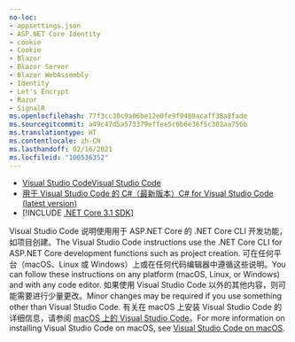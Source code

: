 ```yaml
---
no-loc:
- appsettings.json
- ASP.NET Core Identity
- cookie
- Cookie
- Blazor
- Blazor Server
- Blazor WebAssembly
- Identity
- Let's Encrypt
- Razor
- SignalR
ms.openlocfilehash: 77f3cc30c9a06be12e0fe9f9489acaff38a8fade
ms.sourcegitcommit: a49c47d5a573379effee5c6b6e36f5c302aa756b
ms.translationtype: HT
ms.contentlocale: zh-CN
ms.lasthandoff: 02/16/2021
ms.locfileid: "100536352"
---
```

* [<span data-ttu-id="05257-101">Visual Studio Code</span><span class="sxs-lookup"><span data-stu-id="05257-101">Visual Studio Code</span></span>](https://code.visualstudio.com/download)
* [<span data-ttu-id="05257-102">用于 Visual Studio Code 的 C#（最新版本）</span><span class="sxs-lookup"><span data-stu-id="05257-102">C# for Visual Studio Code (latest version)</span></span>](https://marketplace.visualstudio.com/items?itemName=ms-dotnettools.csharp)
* [!INCLUDE [.NET Core 3.1 SDK](~/includes/3.1-SDK.md)]

<span data-ttu-id="05257-103">Visual Studio Code 说明使用用于 ASP.NET Core 的 .NET Core CLI 开发功能，如项目创建。</span><span class="sxs-lookup"><span data-stu-id="05257-103">The Visual Studio Code instructions use the .NET Core CLI for ASP.NET Core development functions such as project creation.</span></span> <span data-ttu-id="05257-104">可在任何平台（macOS、Linux 或 Windows）上或在任何代码编辑器中遵循这些说明。</span><span class="sxs-lookup"><span data-stu-id="05257-104">You can follow these instructions on any platform (macOS, Linux, or Windows) and with any code editor.</span></span> <span data-ttu-id="05257-105">如果使用 Visual Studio Code 以外的其他内容，则可能需要进行少量更改。</span><span class="sxs-lookup"><span data-stu-id="05257-105">Minor changes may be required if you use something other than Visual Studio Code.</span></span> <span data-ttu-id="05257-106">有关在 macOS 上安装 Visual Studio Code 的详细信息，请参阅 [macOS 上的 Visual Studio Code](https://code.visualstudio.com/docs/setup/mac)。</span><span class="sxs-lookup"><span data-stu-id="05257-106">For more information on installing Visual Studio Code on macOS, see [Visual Studio Code on macOS](https://code.visualstudio.com/docs/setup/mac).</span></span>
